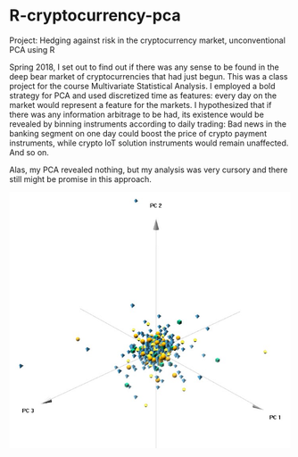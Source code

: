 # R-cryptocurrency-pca
Project: Hedging against risk in the cryptocurrency market, unconventional PCA using R

Spring 2018, I set out to find out if there was any sense to be found in the deep bear market of cryptocurrencies that had just begun. This was a class project for the course Multivariate Statistical Analysis. I employed a bold strategy for PCA and used discretized time as features: every day on the market would represent a feature for the markets. I hypothesized that if there was any information arbitrage to be had, its existence would be revealed by binning instruments according to daily trading: Bad news in the banking segment on one day could boost the price of crypto payment instruments, while crypto IoT solution instruments would remain unaffected. And so on.

Alas, my PCA revealed nothing, but my analysis was very cursory and there still might be promise in this approach.

![3DPCA](https://github.com/theSway/R-cryptocurrency-pca/blob/master/3DPCA.jpg)
